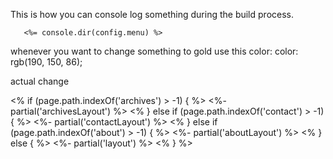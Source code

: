    This is how you can console log something during the build process.
   
   
       <%= console.dir(config.menu) %>

whenever you want to change something to gold use this color:   color: rgb(190, 150, 86);


actual change

<% if (page.path.indexOf('archives') > -1) { %>
<%- partial('archivesLayout') %>
<% } else if (page.path.indexOf('contact') > -1) { %>
<%- partial('contactLayout') %>
<% } else if (page.path.indexOf('about') > -1) { %>
<%- partial('aboutLayout') %>
<% } else { %>
<%- partial('layout') %>
<% } %>